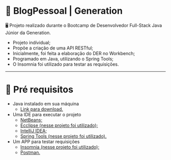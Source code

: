 #  💖 BlogPessoal | Generation

🖥 Projeto realizado durante o Bootcamp de Desenvolvedor Full-Stack Java Júnior da Generation.
 - Projeto indívidual;
 - Propõe a criação de uma API RESTful;
 - Inicialmente, foi feita a elaboração do DER no Workbench;
 - Programado em Java, utilizando o Spring Tools;
 - O Insomnia foi utilizado para testar as requisições.
---
# 🎯 Pré requisitos
 - Java instalado em sua máquina 
    - [Link para download.](https://www.java.com/pt-BR/)
 - Uma IDE para executar o projeto
    - [NetBeans;](https://netbeans.apache.org/download/index.html/)
    - [Ecclipse (nesse projeto foi utilizado);](https://www.eclipse.org/downloads/packages/)
    - [IntelliJ IDEA;](https://www.jetbrains.com/pt-br/idea/)
    - [Spring Tools (nesse projeto foi utilizado).](https://spring.io/tools)
  - Um APP para testar requisições 
    - [Insomnia (nesse projeto foi utilizado);](https://insomnia.rest/download)
    - [Postman.](https://www.postman.com/)

 
